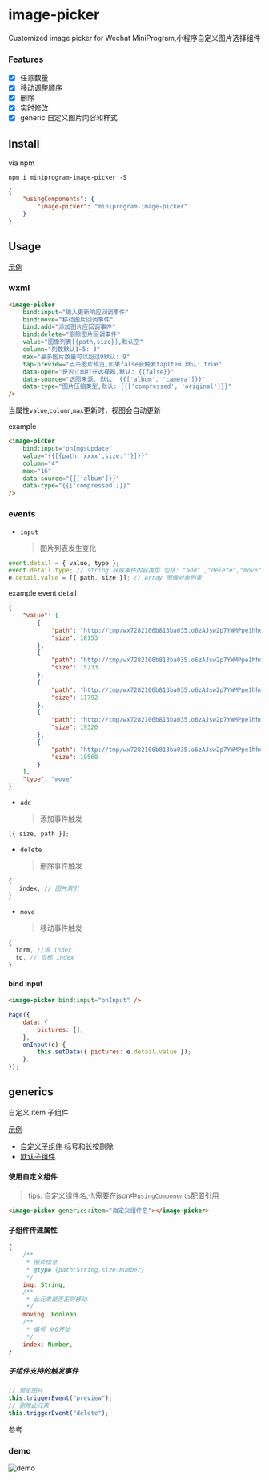 # image-picker

Customized image picker for Wechat MiniProgram,小程序自定义图片选择组件

### Features

-   [x] 任意数量
-   [x] 移动调整顺序
-   [x] 删除
-   [x] 实时修改
-   [x] generic 自定义图片内容和样式

## Install

via npm

```
npm i miniprogram-image-picker -S
```

```json
{
    "usingComponents": {
        "image-picker": "miniprogram-image-picker"
    }
}
```

## Usage

[示例](https://github.com/NewFuture/miniprogram-image-picker/blob/master/test/index/index.wxml#L2)

### wxml

```html
<image-picker
    bind:input="输入更新响应回调事件"
    bind:move="移动图片回调事件"
    bind:add="添加图片应回调事件"
    bind:delete="删除图片回调事件"
    value="图像列表[{path,size}],默认空"
    column="列数默认1~5: 3"
    max="最多图片数量可以超过9默认: 9"
    tap-preview="点击图片预览,如果false会触发tapItem,默认: true"
    data-open="是否立即打开选择器,默认: {{false}}"
    data-source="选图来源, 默认: {{['album', 'camera']}}"
    data-type="图片压缩类型,默认: {{['compressed', 'original']}}"
/>
```

当属性`value`,`column`,`max`更新时，视图会自动更新

example

```html
<image-picker
    bind:input="onImgsUpdate"
    value="{{[{path:'xxxx',size:''}]}}"
    column="4"
    max="16"
    data-source="{{['album']}}"
    data-type="{{['compressed']}}"
/>
```

### events

-   `input`
    > 图片列表发生变化

```js
event.detail = { value, type };
event.detail.type; // string 获取事件内容类型 包括: "add" ,"delete","move"
e.detail.value = [{ path, size }]; // Array 图像对象列表
```

example event detail

```json
{
    "value": [
        {
            "path": "http://tmp/wx7282106b813ba035.o6zAJsw2p7YWMPpe1hhoXcqP7BoE.9SHfItdYeoVz7205b342cc5ec2480d7fea923836a227.jpg",
            "size": 18153
        },
        {
            "path": "http://tmp/wx7282106b813ba035.o6zAJsw2p7YWMPpe1hhoXcqP7BoE.ZaqbvhV5XSs0beb97b7db6208cbd8c1f3001dd83ef5c.jpg",
            "size": 15233
        },
        {
            "path": "http://tmp/wx7282106b813ba035.o6zAJsw2p7YWMPpe1hhoXcqP7BoE.wNsZ7ruZD0sT0668a02aeb46768d750fff59bf6737b8.jpg",
            "size": 11792
        },
        {
            "path": "http://tmp/wx7282106b813ba035.o6zAJsw2p7YWMPpe1hhoXcqP7BoE.vGY6456CvSGvcf8149c4beb7f4deeb3680ae2f219b51.jpg",
            "size": 19320
        },
        {
            "path": "http://tmp/wx7282106b813ba035.o6zAJsw2p7YWMPpe1hhoXcqP7BoE.BImgk5zyXJDv630a1e89c698fee6cef3948394866249.jpg",
            "size": 19560
        }
    ],
    "type": "move"
}
```

-   `add`
    > 添加事件触发

```js
[{ size, path }];
```

-   `delete`
    > 删除事件触发

```js
{
   index, // 图片索引
}
```

-   `move`
    > 移动事件触发

```js
{
  form, //源 index
  to, // 目标 index
}
```

#### bind input

```html
<image-picker bind:input="onInput" />
```

```js
Page({
    data: {
        pictures: [],
    },
    onInput(e) {
        this.setData({ pictures: e.detail.value });
    },
});
```

## generics

自定义 item 子组件

[示例](https://github.com/NewFuture/miniprogram-image-picker/tree/master/test/generic)
* [自定义子组件](https://github.com/NewFuture/miniprogram-image-picker/tree/master/test/component) 标号和长按删除
* [默认子组件](https://github.com/NewFuture/miniprogram-image-picker/tree/master/miniprogram_dist/item)


#### 使用自定义组件

> tips: 自定义组件名,也需要在json中`usingComponents`配置引用

```html
<image-picker generics:item="自定义组件名"></image-picker>
```

#### 子组件传递属性

```js
{
    /**
     * 图片信息
     * @type {path:String,size:Number}
     */
    img: String,
    /**
     * 此元素是否正则移动
     */
    moving: Boolean,
    /**
     * 编号 从0开始
     */
    index: Number,
}
```

##### 子组件支持的触发事件

```js
// 预览图片
this.triggerEvent("preview");
// 删除此元素
this.triggerEvent("delete");
```

参考 

### demo

![demo](https://user-images.githubusercontent.com/6290356/58382382-08f0dd80-7ffc-11e9-8e96-1a05a3dab49a.png)
